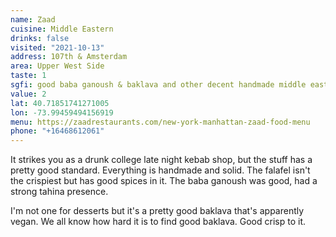 ```yaml
---
name: Zaad
cuisine: Middle Eastern
drinks: false
visited: "2021-10-13"
address: 107th & Amsterdam
area: Upper West Side
taste: 1
sgfi: good baba ganoush & baklava and other decent handmade middle eastern standards.
value: 2
lat: 40.71851741271005
lon: -73.99459494156919
menu: https://zaadrestaurants.com/new-york-manhattan-zaad-food-menu
phone: "+16468612061"
---
```


It strikes you as a drunk college late night kebab shop, but the stuff has a pretty good standard. Everything is handmade and solid. The falafel isn't the crispiest but has good spices in it. The baba ganoush was good, had a strong tahina presence.

I'm not one for desserts but it's a pretty good baklava that's apparently vegan. We all know how hard it is to find good baklava. Good crisp to it.
